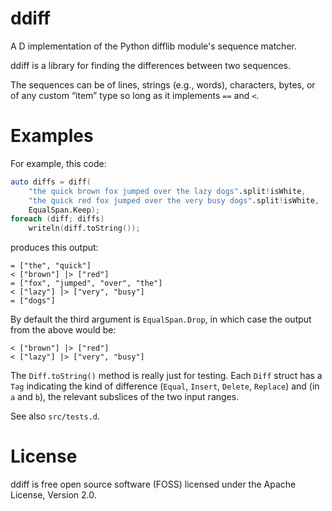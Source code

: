 # ddiff

A D implementation of the Python difflib module's sequence matcher.

ddiff is a library for finding the differences between two sequences.

The sequences can be of lines, strings (e.g., words), characters,
bytes, or of any custom “item” type so long as it implements `==`
and `<`.

# Examples

For example, this code:
```d
auto diffs = diff(
    "the quick brown fox jumped over the lazy dogs".split!isWhite,
    "the quick red fox jumped over the very busy dogs".split!isWhite,
    EqualSpan.Keep);
foreach (diff; diffs)
    writeln(diff.toString());
```
produces this output:
```
= ["the", "quick"]
< ["brown"] |> ["red"]
= ["fox", "jumped", "over", "the"]
< ["lazy"] |> ["very", "busy"]
= ["dogs"]
```
By default the third argument is `EqualSpan.Drop`, in which case the output
from the above would be:
```
< ["brown"] |> ["red"]
< ["lazy"] |> ["very", "busy"]
```

The `Diff.toString()` method is really just for testing. Each `Diff`
struct has a `Tag` indicating the kind of difference (`Equal`, `Insert`,
`Delete`, `Replace`) and (in `a` and `b`), the relevant subslices of the
two input ranges.

See also `src/tests.d`.

# License

ddiff is free open source software (FOSS) licensed under the 
Apache License, Version 2.0.

